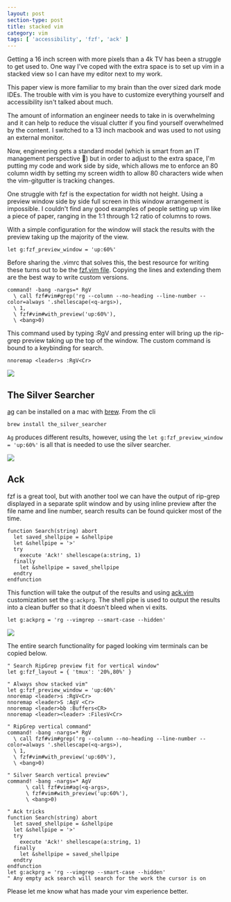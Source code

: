 ```yaml
---
layout: post
section-type: post
title: stacked vim
category: vim
tags: [ 'accessibility', 'fzf', 'ack' ]
---
```


Getting a 16 inch screen with more pixels than a 4k
TV has been a struggle to get used to.  One way I've
coped with the extra space is to set up vim in a stacked
view so I can have my editor next to my work.

This paper view is more familiar to my brain than the over
sized dark mode IDEs.  The trouble with vim is you have
to customize everything yourself and accessibility isn't
talked about much.

The amount of information an engineer needs to take in is
overwhelming and it can help to reduce the visual clutter
if you find yourself overwhelmed by the content.  I
switched to a 13 inch macbook and was used to not using
an external monitor.

Now, engineering gets a standard model (which is smart
from an IT management perspective 👏) but in order to
adjust to the extra space, I'm putting my code and work
side by side, which allows me to enforce an 80 column width by
setting my screen width to allow 80 characters wide when the vim-gitgutter
is tracking changes.

One struggle with fzf is the expectation for width not
height.  Using a preview window side by side full screen
in this window arrangement is impossible.  I couldn't find
any good examples of people setting up vim like a piece of
paper, ranging in the 1:1 through 1:2 ratio of columns to
rows.

With a simple configuration for the window will stack
the results with the preview taking up the majority of the view.

```
let g:fzf_preview_window = 'up:60%'
```

Before sharing the .vimrc that solves this, the best
resource for writing these turns out to be the [fzf.vim file](https://github.com/junegunn/fzf.vim/blob/c5ce7908ee86af7d4090d2007086444afb6ec1c9/plugin/fzf.vim).  Copying
the lines and extending them are the best way to write
custom versions.

```
command! -bang -nargs=* RgV
  \ call fzf#vim#grep('rg --column --no-heading --line-number --color=always '.shellescape(<q-args>),
  \ 1,
  \ fzf#vim#with_preview('up:60%'),
  \ <bang>0)
```

This command used by typing :RgV and pressing enter will
bring up the rip-grep preview taking up the top of the
window.  The custom command is bound to a keybinding for
search.

```
nnoremap <leader>s :RgV<Cr>
```

<img src="/img/rgv.png" />

## The Silver Searcher

[ag](https://geoff.greer.fm/ag/) can be installed on a mac with
[brew](https://formulae.brew.sh/formula/the_silver_searcher).  From the cli
```
brew install the_silver_searcher
```

`Ag` produces different results, however, using the `let g:fzf_preview_window = 'up:60%'` is all that is needed to use the silver searcher.

<img src="/img/agv.png" />

## Ack

fzf is a great tool, but with another tool we can have the
output of rip-grep displayed in a separate split window
and by using inline preview after the file name and line
number, search results can be found quicker most of the
time.

```
function Search(string) abort
  let saved_shellpipe = &shellpipe
  let &shellpipe = '>'
  try
    execute 'Ack!' shellescape(a:string, 1)
  finally
    let &shellpipe = saved_shellpipe
  endtry
endfunction
```

This function will take the output of the results and using
[ack.vim](https://github.com/mileszs/ack.vim) customization
set the `g:ackprg`.  The shell pipe is used to output the
results into a clean buffer so that it doesn't bleed when
vi exits.

```
let g:ackprg = 'rg --vimgrep --smart-case --hidden'
```

<img src="/img/ackv.png" />

The entire search functionality for paged looking vim
terminals can be copied below.

```
" Search RipGrep preview fit for vertical window"
let g:fzf_layout = { 'tmux': '20%,80%' }

" Always show stacked vim"
let g:fzf_preview_window = 'up:60%'
nnoremap <leader>s :RgV<Cr>
nnoremap <leader>S :AgV <Cr>
nnoremap <leader>bb :Buffers<CR>
nnoremap <leader><leader> :FilesV<Cr>

" RipGrep vertical command"
command! -bang -nargs=* RgV
  \ call fzf#vim#grep('rg --column --no-heading --line-number --color=always '.shellescape(<q-args>),
  \ 1,
  \ fzf#vim#with_preview('up:60%'),
  \ <bang>0)

" Silver Search vertical preview"
command! -bang -nargs=* AgV
      \ call fzf#vim#ag(<q-args>,
      \ fzf#vim#with_preview('up:60%'),
      \ <bang>0)

" Ack tricks
function Search(string) abort
  let saved_shellpipe = &shellpipe
  let &shellpipe = '>'
  try
    execute 'Ack!' shellescape(a:string, 1)
  finally
    let &shellpipe = saved_shellpipe
  endtry
endfunction
let g:ackprg = 'rg --vimgrep --smart-case --hidden'
" Any empty ack search will search for the work the cursor is on
```

Please let me know what has made your vim experience better.
